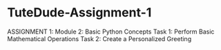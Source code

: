# TuteDude-Assignment-1
ASSIGNMENT 1: Module 2: Basic Python Concepts
Task 1: Perform Basic Mathematical Operations
Task 2: Create a Personalized Greeting
